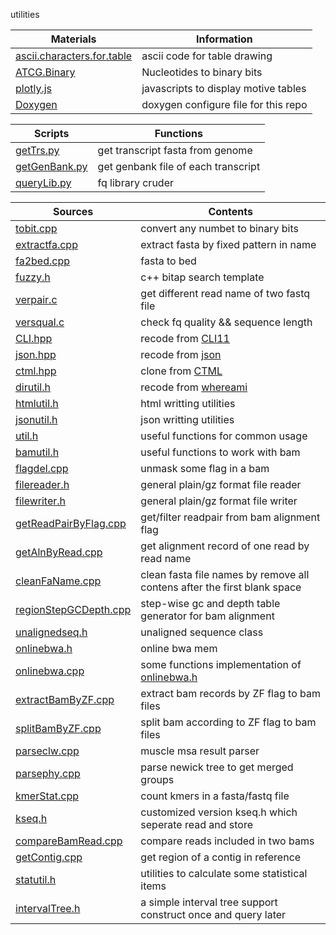 utilities

|Materials|Information
|---------|-----------
|[ascii.characters.for.table](./ascii.characters.for.table)|ascii code for table drawing
|[ATCG.Binary](./ATCG.Binary)|Nucleotides to binary bits
|[plotly.js](./plotly.js)|javascripts to display motive tables
|[Doxygen](./Doxygen)|doxygen configure file for this repo

|Scripts|Functions
|-------|---------
|[getTrs.py](./getTrs.py)|get transcript fasta from genome
|[getGenBank.py](./getGenBank.py)|get genbank file of each transcript
|[queryLib.py](./queryLib.py)|fq library cruder|  

|Sources|Contents
|----|-----------
|[tobit.cpp](./tobit.cpp)|convert any numbet to binary bits
|[extractfa.cpp](./extractfa.cpp)|extract fasta by fixed pattern in name
|[fa2bed.cpp](./fa2bed.cpp)|fasta to bed
|[fuzzy.h](./fuzzy.h)|c++ bitap search template
|[verpair.c](./verpair.c)|get different read name of two fastq file
|[versqual.c](./versqual.c)|check fq quality && sequence length
|[CLI.hpp](./CLI.hpp)|recode from [CLI11](https://github.com/CLIUtils/CLI11)
|[json.hpp](./json.hpp)|recode from [json](https://github.com/nlohmann/json)
|[ctml.hpp](./ctml.hpp)|clone from [CTML](https://github.com/tinfoilboy/CTML)
|[dirutil.h](./dirutil.h)|recode from [whereami](https://github.com/gpakosz/whereami)
|[htmlutil.h](./htmlutil.h)|html writting utilities
|[jsonutil.h](./jsonutil.h)|json writting utilities
|[util.h](./util.h)|useful functions for common usage
|[bamutil.h](./bamutil.h)|useful functions to work with bam
|[flagdel.cpp](./flagdel.cpp)|unmask some flag in a bam
|[filereader.h](./filereader.h)|general plain/gz format file reader
|[filewriter.h](./filewriter.h)|general plain/gz format file writer
|[getReadPairByFlag.cpp](./getReadPairByFlag.cpp)|get/filter readpair from bam alignment flag
|[getAlnByRead.cpp](./getAlnByRead.cpp)|get alignment record of one read by read name
|[cleanFaName.cpp](./cleanFaName.cpp)|clean fasta file names by remove all contens after the first blank space
|[regionStepGCDepth.cpp](./regionStepGCDepth/regionStepGCDepth.cpp)|step-wise gc and depth table generator for bam alignment
|[unalignedseq.h](./unalignedseq.h)|unaligned sequence class 
|[onlinebwa.h](./onlinebwa.h)|online bwa mem
|[onlinebwa.cpp](./onlinebwa.cpp)|some functions implementation of [onlinebwa.h](./onlinebwa.h)
|[extractBamByZF.cpp](./extractBamByZF.cpp)|extract bam records by ZF flag to bam files
|[splitBamByZF.cpp](./splitBamByZF.cpp)|split bam according to ZF flag to bam files
|[parseclw.cpp](./parseclw.cpp)|muscle msa result parser
|[parsephy.cpp](./parsephy.cpp)|parse newick tree to get merged groups
|[kmerStat.cpp](./kmerStat.cpp)|count kmers in a fasta/fastq file
|[kseq.h](./kseq.h)|customized version kseq.h which seperate read and store
|[compareBamRead.cpp](./compareBamRead.cpp)|compare reads included in two bams
|[getContig.cpp](./getContig.cpp)|get region of a contig in reference
|[statutil.h](./statutil.h)|utilities to calculate some statistical items
|[intervalTree.h](./intervalTree.h)|a simple interval tree support construct once and query later
